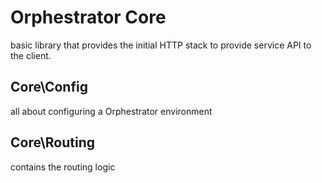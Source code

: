 # Orphestrator Core

basic library that provides the initial HTTP stack to provide service API to the client.

## Core\Config

all about configuring a Orphestrator environment

## Core\Routing

contains the routing logic
